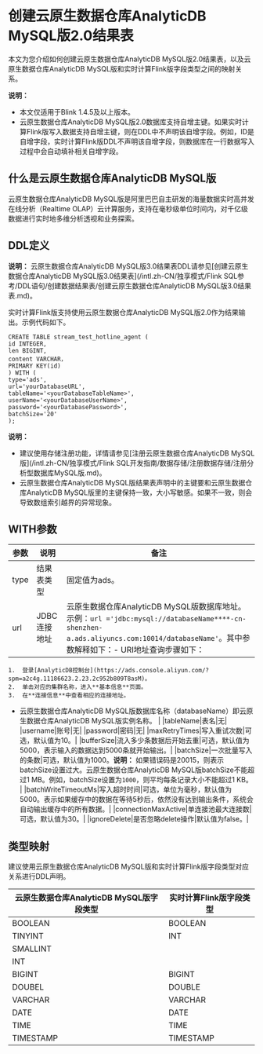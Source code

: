 # 创建云原生数据仓库AnalyticDB MySQL版2.0结果表

本文为您介绍如何创建云原生数据仓库AnalyticDB MySQL版2.0结果表，以及云原生数据仓库AnalyticDB MySQL版和实时计算Flink版字段类型之间的映射关系。

**说明：**

-   本文仅适用于Blink 1.4.5及以上版本。
-   云原生数据仓库AnalyticDB MySQL版2.0数据库支持自增主键。如果实时计算Flink版写入数据支持自增主键，则在DDL中不声明该自增字段。例如，ID是自增字段，实时计算Flink版DDL不声明该自增字段，则数据库在一行数据写入过程中会自动填补相关自增字段。

## 什么是云原生数据仓库AnalyticDB MySQL版

云原生数据仓库AnalyticDB MySQL版是阿里巴巴自主研发的海量数据实时高并发在线分析（Realtime OLAP）云计算服务，支持在毫秒级单位时间内，对千亿级数据进行实时地多维分析透视和业务探索。

## DDL定义

**说明：** 云原生数据仓库AnalyticDB MySQL版3.0结果表DDL请参见[创建云原生数据仓库AnalyticDB MySQL版3.0结果表](/intl.zh-CN/独享模式/Flink SQL参考/DDL语句/创建数据结果表/创建云原生数据仓库AnalyticDB MySQL版3.0结果表.md)。

实时计算Flink版支持使用云原生数据仓库AnalyticDB MySQL版2.0作为结果输出。示例代码如下。

```
CREATE TABLE stream_test_hotline_agent (
id INTEGER,
len BIGINT,
content VARCHAR，
PRIMARY KEY(id)
) WITH (
type='ads',
url='yourDatabaseURL',
tableName='<yourDatabaseTableName>',
userName='<yourDatabaseUserName>',
password='<yourDatabasePassword>',
batchSize='20'
);
```

**说明：**

-   建议使用存储注册功能，详情请参见[注册云原生数据仓库AnalyticDB MySQL版](/intl.zh-CN/独享模式/Flink SQL开发指南/数据存储/注册数据存储/注册分析型数据库MySQL版.md)。
-   云原生数据仓库AnalyticDB MySQL版结果表声明中的主键要和云原生数据仓库AnalyticDB MySQL版里的主键保持一致，大小写敏感。如果不一致，则会导致数组索引越界的异常现象。

## WITH参数

|参数|说明|备注|
|--|--|--|
|type|结果表类型|固定值为ads。|
|url|JDBC连接地址|云原生数据仓库AnalyticDB MySQL版数据库地址。示例：`url ='jdbc:mysql://databaseName****-cn-shenzhen-a.ads.aliyuncs.com:10014/databaseName'`。其中参数解释如下：-   URI地址查询步骤如下：
    1.  登录[AnalyticDB控制台](https://ads.console.aliyun.com/?spm=a2c4g.11186623.2.23.2c952b809T8asM)。
    2.  单击对应的集群名称，进入**基本信息**页面。
    3.  在**连接信息**中查看相应的连接地址。
-   云原生数据仓库AnalyticDB MySQL版数据库名称（databaseName）即云原生数据仓库AnalyticDB MySQL版实例名称。 |
|tableName|表名|无|
|username|账号|无|
|password|密码|无|
|maxRetryTimes|写入重试次数|可选，默认值为10。|
|bufferSize|流入多少条数据后开始去重|可选，默认值为5000，表示输入的数据达到5000条就开始输出。|
|batchSize|一次批量写入的条数|可选，默认值为1000。**说明：** 如果错误码是20015，则表示batchSize设置过大。云原生数据仓库AnalyticDB MySQL版batchSize不能超过1 MB。例如，batchSize设置为`1000`，则平均每条记录大小不能超过1 KB。 |
|batchWriteTimeoutMs|写入超时时间|可选，单位为毫秒，默认值为5000。表示如果缓存中的数据在等待5秒后，依然没有达到输出条件，系统会自动输出缓存中的所有数据。|
|connectionMaxActive|单连接池最大连接数|可选，默认值为30。|
|ignoreDelete|是否忽略delete操作|默认值为false。|

## 类型映射

建议使用云原生数据仓库AnalyticDB MySQL版和实时计算Flink版字段类型对应关系进行DDL声明。

|云原生数据仓库AnalyticDB MySQL版字段类型|实时计算Flink版字段类型|
|----------------------------|--------------|
|BOOLEAN|BOOLEAN|
|TINYINT|INT|
|SMALLINT|
|INT|
|BIGINT|BIGINT|
|DOUBEL|DOUBLE|
|VARCHAR|VARCHAR|
|DATE|DATE|
|TIME|TIME|
|TIMESTAMP|TIMESTAMP|

